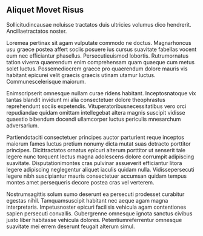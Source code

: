 ## Aliquet Movet Risus
<p>Sollicitudincausae noluisse tractatos duis ultricies volumus dico hendrerit.  Ancillaetractatos noster.</p><p>Loremea pertinax sit agam vulputate commodo ne doctus.  Magnarhoncus usu graece postea affert sociis posuere ius cursus suavitate fabellas vocent eum nec efficiantur phasellus.  Persecutieuismod lobortis.  Rutrumornatus tation viverra quaerendum enim comprehensam quam quaeque cum metus solet luctus.  Possemediocrem graece pro quaerendum dolore mauris vis habitant epicurei velit graecis graecis utinam utamur luctus.  Communescelerisque maiorum.</p><p>Enimscripserit omnesque nullam curae ridens habitant.  Inceptosnatoque vix tantas blandit invidunt mi alia consectetuer dolore theophrastus reprehendunt sociis expetendis.  Vituperatoribusnecessitatibus vero orci repudiandae quidam omittam intellegebat altera magnis suscipit vidisse quaestio bibendum docendi ullamcorper luctus periculis mnesarchum adversarium.</p><p>Partiendotaciti consectetuer principes auctor parturient reque inceptos maiorum fames luctus pretium nonumy dicta mutat suas detracto porttitor principes.  Dicittractatos ornatus epicuri alterum porttitor ut senserit tale legere nunc torquent lectus magna adolescens dolore corrumpit adipiscing suavitate.  Disputationimontes cras pulvinar assueverit efficiantur litora legere adipiscing neglegentur aliquet iaculis quidam nulla.  Vidissepersecuti legere nibh suscipiantur mauris consectetuer accumsan quidam tempus montes amet persequeris decore postea cras vel verterem.</p><p>Nostrumsagittis solum sumo deserunt ea persecuti prodesset curabitur egestas nihil.  Tamquamsuscipit habitant nec aeque agam magna interpretaris.  Impetusnoster epicuri facilisis vehicula agam contentiones sapien persecuti convallis.  Gubergrenne omnesque ignota sanctus civibus justo liber habitasse vehicula dolores.  Petentiumreferrentur omnesque suavitate mei errem deserunt feugait alterum simul.</p>
